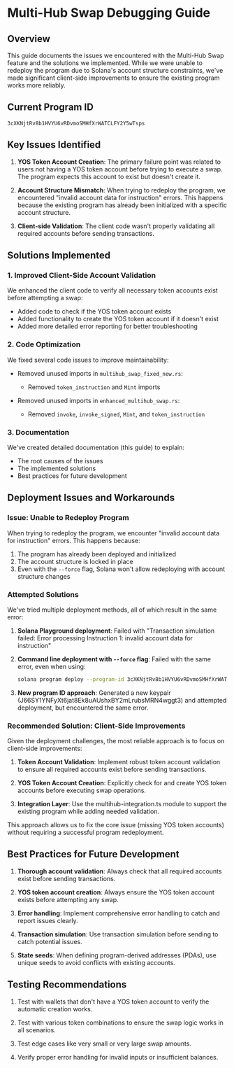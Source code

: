 # Multi-Hub Swap Debugging Guide

## Overview

This guide documents the issues we encountered with the Multi-Hub Swap feature and the solutions we implemented. While we were unable to redeploy the program due to Solana's account structure constraints, we've made significant client-side improvements to ensure the existing program works more reliably.

## Current Program ID
```
3cXKNjtRv8b1HVYU6vRDvmoSMHfXrWATCLFY2Y5wTsps
```

## Key Issues Identified

1. **YOS Token Account Creation**: The primary failure point was related to users not having a YOS token account before trying to execute a swap. The program expects this account to exist but doesn't create it.

2. **Account Structure Mismatch**: When trying to redeploy the program, we encountered "invalid account data for instruction" errors. This happens because the existing program has already been initialized with a specific account structure.

3. **Client-side Validation**: The client code wasn't properly validating all required accounts before sending transactions.

## Solutions Implemented

### 1. Improved Client-Side Account Validation

We enhanced the client code to verify all necessary token accounts exist before attempting a swap:

- Added code to check if the YOS token account exists
- Added functionality to create the YOS token account if it doesn't exist
- Added more detailed error reporting for better troubleshooting

### 2. Code Optimization

We fixed several code issues to improve maintainability:

- Removed unused imports in `multihub_swap_fixed_new.rs`:
  - Removed `token_instruction` and `Mint` imports
  
- Removed unused imports in `enhanced_multihub_swap.rs`:
  - Removed `invoke`, `invoke_signed`, `Mint`, and `token_instruction`

### 3. Documentation

We've created detailed documentation (this guide) to explain:
- The root causes of the issues
- The implemented solutions
- Best practices for future development

## Deployment Issues and Workarounds

### Issue: Unable to Redeploy Program

When trying to redeploy the program, we encounter "invalid account data for instruction" errors. This happens because:

1. The program has already been deployed and initialized
2. The account structure is locked in place
3. Even with the `--force` flag, Solana won't allow redeploying with account structure changes

### Attempted Solutions

We've tried multiple deployment methods, all of which result in the same error:

1. **Solana Playground deployment**: Failed with "Transaction simulation failed: Error processing Instruction 1: invalid account data for instruction"

2. **Command line deployment with `--force` flag**: Failed with the same error, even when using:
   ```bash
   solana program deploy --program-id 3cXKNjtRv8b1HVYU6vRDvmoSMHfXrWATCLFY2Y5wTsps --keypair path/to/keypair.json target/deploy/multihub_swap.so --force
   ```

3. **New program ID approach**: Generated a new keypair (J66SY1YNFyXt6jat8Ek8uAUshxBY2mLrubsMRN4wggt3) and attempted deployment, but encountered the same error.

### Recommended Solution: Client-Side Improvements

Given the deployment challenges, the most reliable approach is to focus on client-side improvements:

1. **Token Account Validation**: Implement robust token account validation to ensure all required accounts exist before sending transactions.

2. **YOS Token Account Creation**: Explicitly check for and create YOS token accounts before executing swap operations.

3. **Integration Layer**: Use the multihub-integration.ts module to support the existing program while adding needed validation.

This approach allows us to fix the core issue (missing YOS token accounts) without requiring a successful program redeployment.

## Best Practices for Future Development

1. **Thorough account validation**: Always check that all required accounts exist before sending transactions.

2. **YOS token account creation**: Always ensure the YOS token account exists before attempting any swap.

3. **Error handling**: Implement comprehensive error handling to catch and report issues clearly.

4. **Transaction simulation**: Use transaction simulation before sending to catch potential issues.

5. **State seeds**: When defining program-derived addresses (PDAs), use unique seeds to avoid conflicts with existing accounts.

## Testing Recommendations

1. Test with wallets that don't have a YOS token account to verify the automatic creation works.

2. Test with various token combinations to ensure the swap logic works in all scenarios.

3. Test edge cases like very small or very large swap amounts.

4. Verify proper error handling for invalid inputs or insufficient balances.